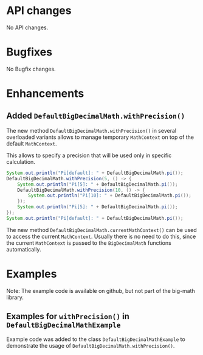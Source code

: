 # API changes

No API changes.


# Bugfixes

No Bugfix changes.


# Enhancements

## Added `DefaultBigDecimalMath.withPrecision()`

The new method `DefaultBigDecimalMath.withPrecision()` in several overloaded variants
allows to manage temporary `MathContext` on top of the default `MathContext`.

This allows to specify a precision that will be used only in specific calculation.

```java
System.out.println("Pi[default]: " + DefaultBigDecimalMath.pi());
DefaultBigDecimalMath.withPrecision(5, () -> {
    System.out.println("Pi[5]: " + DefaultBigDecimalMath.pi());
    DefaultBigDecimalMath.withPrecision(10, () -> {
        System.out.println("Pi[10]: " + DefaultBigDecimalMath.pi());
    });
    System.out.println("Pi[5]: " + DefaultBigDecimalMath.pi());
});
System.out.println("Pi[default]: " + DefaultBigDecimalMath.pi());
``` 

The new method `DefaultBigDecimalMath.currentMathContext()` can be
used to access the current `MathContext`.
Usually there is no need to do this, since the current `MathContext` is
passed to the `BigDecimalMath` functions automatically.


# Examples

Note: The example code is available on github, but not part of the big-math library.

## Examples for `withPrecision()` in `DefaultBigDecimalMathExample`

Example code was added to the class `DefaultBigDecimalMathExample`
to demonstrate the usage of `DefaultBigDecimalMath.withPrecision()`.
